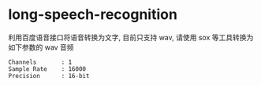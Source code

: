 # long-speech-recognition

利用百度语音接口将语音转换为文字, 目前只支持 wav, 请使用 sox 等工具转换为如下参数的 wav 音频



```
Channels       : 1
Sample Rate    : 16000
Precision      : 16-bit
```
